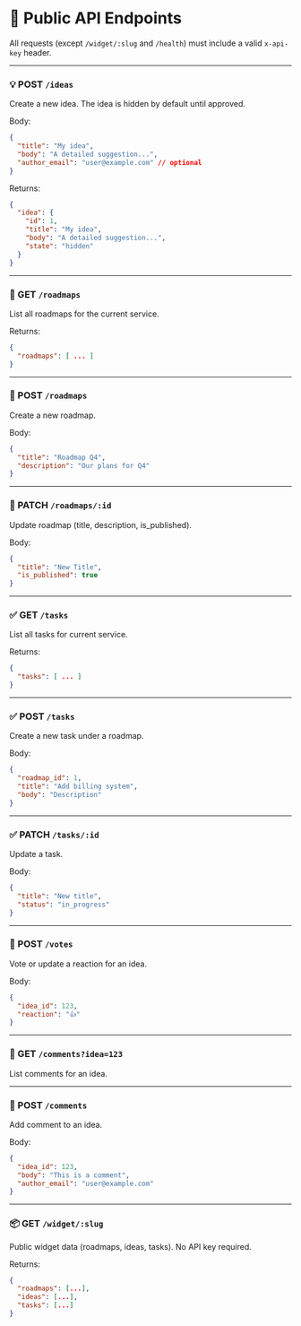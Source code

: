 


# 📘 Public API Endpoints

All requests (except `/widget/:slug` and `/health`) must include a valid `x-api-key` header.

---

### 💡 POST `/ideas`
Create a new idea. The idea is hidden by default until approved.

Body:
```json
{
  "title": "My idea",
  "body": "A detailed suggestion...",
  "author_email": "user@example.com" // optional
}
```

Returns:
```json
{
  "idea": {
    "id": 1,
    "title": "My idea",
    "body": "A detailed suggestion...",
    "state": "hidden"
  }
}
```

---

### 🧭 GET `/roadmaps`
List all roadmaps for the current service.

Returns:
```json
{
  "roadmaps": [ ... ]
}
```

---

### 🧭 POST `/roadmaps`
Create a new roadmap.

Body:
```json
{
  "title": "Roadmap Q4",
  "description": "Our plans for Q4"
}
```

---

### 🧭 PATCH `/roadmaps/:id`
Update roadmap (title, description, is_published).

Body:
```json
{
  "title": "New Title",
  "is_published": true
}
```

---

### ✅ GET `/tasks`
List all tasks for current service.

Returns:
```json
{
  "tasks": [ ... ]
}
```

---

### ✅ POST `/tasks`
Create a new task under a roadmap.

Body:
```json
{
  "roadmap_id": 1,
  "title": "Add billing system",
  "body": "Description"
}
```

---

### ✅ PATCH `/tasks/:id`
Update a task.

Body:
```json
{
  "title": "New title",
  "status": "in_progress"
}
```

---

### 🔼 POST `/votes`
Vote or update a reaction for an idea.

Body:
```json
{
  "idea_id": 123,
  "reaction": "👍"
}
```

---

### 💬 GET `/comments?idea=123`
List comments for an idea.

---

### 💬 POST `/comments`
Add comment to an idea.

Body:
```json
{
  "idea_id": 123,
  "body": "This is a comment",
  "author_email": "user@example.com"
}
```

---

### 📦 GET `/widget/:slug`
Public widget data (roadmaps, ideas, tasks). No API key required.

Returns:
```json
{
  "roadmaps": [...],
  "ideas": [...],
  "tasks": [...]
}
```